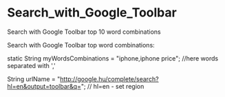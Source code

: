 # Search_with_Google_Toolbar
Search with Google Toolbar top 10 word combinations


Search with Google Toolbar top word combinations:

static String myWordsCombinations = "iphone,iphone price"; //here words separated with ','

String urlName = "http://google.hu/complete/search?hl=en&output=toolbar&q=";  // hl=en  - set region
